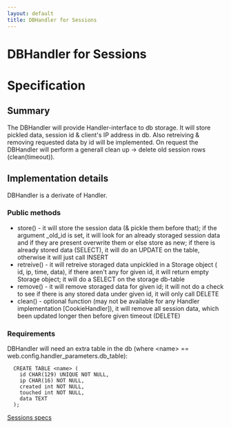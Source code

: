 ```yaml
---
layout: default
title: DBHandler for Sessions
---
```


# DBHandler for Sessions

# Specification

## Summary
The DBHandler will provide Handler-interface to db storage.
It will store pickled data, session id & client's IP address in db. Also retreiving & removing requested data by id will be implemented. On request the DBHandler will perform a generall clean up -> delete old session rows (clean(timeout)).

## Implementation details

DBHandler is a derivate of Handler.

### Public methods
 * store() - it will store the session data (& pickle them before that); if the argument _old\_id is set, it will look for an already storaged session data and if they are present overwrite them or else store as new; if there is already stored data (SELECT), it will do an UPDATE on the table, otherwise it will just call INSERT
 * retreive() - it will retreive storaged data unpickled in a Storage object ( id, ip, time, data), if there aren't any for given id, it will return empty Storage object; it will do a SELECT on the storage db-table
 * remove() - it will remove storaged data for given id; it will not do a check to see if there is any stored data under given id, it will only call DELETE
 * clean() - optional function (may not be available for any Handler implementation [CookieHandler]), it will remove all session data, which been updated longer then before given timeout (DELETE)

### Requirements
DBHandler will need an extra table in the db (where \<name\> == web.config.handler_parameters.db_table):

      CREATE TABLE <name> (
        id CHAR(129) UNIQUE NOT NULL,
        ip CHAR(16) NOT NULL,
        created int NOT NULL,
        touched int NOT NULL,
        data TEXT
      );

[Sessions specs](/sessions)